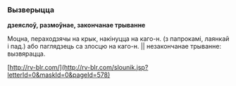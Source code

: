 ### Вызверыцца
**дзеяслоў, размоўнае, закончанае трыванне**

Моцна, пераходзячы на крык, накінуцца на каго-н. (з папрокамі, лаянкай і пад.) або паглядзець са злосцю на каго-н. || незакончанае трыванне: вызвярацца.

<a rel="author">[http://rv-blr.com/](http://rv-blr.com/slounik.jsp?letterId=0&maskId=0&pageId=578)</a>
